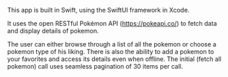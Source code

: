 This app is built in Swift, using the SwiftUI framework in Xcode.

It uses the open RESTful Pokémon API (https://pokeapi.co/) to fetch data and display details of pokemon.

The user can either browse through a list of all the pokemon or choose a pokemon type of his liking. There is also the ability to add a pokemon to your favorites and access its details even when offline.
The initial (fetch all pokemon) call uses seamless pagination of 30 items per call.
